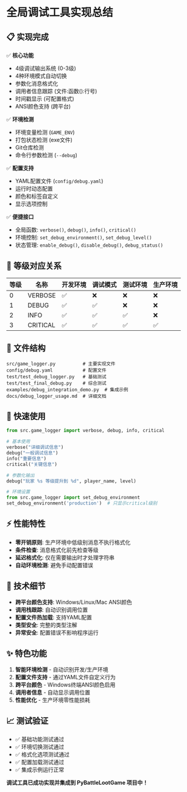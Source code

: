 # 全局调试工具实现总结

## 📋 实现完成

✅ **核心功能**

- 4级调试输出系统 (0-3级)
- 4种环境模式自动切换
- 参数化消息格式化
- 调用者信息跟踪 (文件:函数():行号)
- 时间戳显示 (可配置格式)
- ANSI颜色支持 (跨平台)

✅ **环境检测**  

- 环境变量检测 (`GAME_ENV`)
- 打包状态检测 (exe文件)
- Git仓库检测
- 命令行参数检测 (`--debug`)

✅ **配置支持**

- YAML配置文件 (`config/debug.yaml`)
- 运行时动态配置
- 颜色和标签自定义
- 显示选项控制

✅ **便捷接口**

- 全局函数: `verbose()`, `debug()`, `info()`, `critical()`
- 环境控制: `set_debug_environment()`, `set_debug_level()`
- 状态管理: `enable_debug()`, `disable_debug()`, `debug_status()`

## 🎯 等级对应关系

| 等级 | 名称 | 开发环境 | 调试模式 | 测试环境 | 生产环境 |
|------|------|----------|----------|----------|----------|
| 0 | VERBOSE | ✅ | ❌ | ❌ | ❌ |
| 1 | DEBUG | ✅ | ✅ | ❌ | ❌ |
| 2 | INFO | ✅ | ✅ | ✅ | ❌ |
| 3 | CRITICAL | ✅ | ✅ | ✅ | ✅ |

## 📁 文件结构

``` shell
src/game_logger.py          # 主要实现文件
config/debug.yaml           # 配置文件
test/test_debug_logger.py   # 基础测试
test/test_final_debug.py    # 综合测试
examples/debug_integration_demo.py  # 集成示例
docs/debug_logger_usage.md  # 详细文档
```

## 🚀 快速使用

```python
from src.game_logger import verbose, debug, info, critical

# 基本使用
verbose("详细调试信息")
debug("一般调试信息")  
info("重要信息")
critical("关键信息")

# 参数化输出
debug("玩家 %s 等级提升到 %d", player_name, level)

# 环境设置
from src.game_logger import set_debug_environment
set_debug_environment('production')  # 只显示critical级别
```

## ⚡ 性能特性

- **零开销原则**: 生产环境中低级别消息不执行格式化
- **条件检查**: 消息格式化前先检查等级
- **延迟格式化**: 仅在需要输出时才处理字符串
- **自动环境检测**: 避免手动配置错误

## 🔧 技术细节

- **跨平台颜色支持**: Windows/Linux/Mac ANSI颜色
- **调用栈跟踪**: 自动识别调用位置
- **配置文件热加载**: 支持YAML配置
- **类型安全**: 完整的类型注解
- **异常安全**: 配置错误不影响程序运行

## ✨ 特色功能

1. **智能环境检测** - 自动识别开发/生产环境
2. **配置文件支持** - 通过YAML文件自定义行为  
3. **跨平台颜色** - Windows终端ANSI颜色启用
4. **调用者信息** - 自动显示调用位置
5. **性能优化** - 生产环境零性能损耗

## 📈 测试验证

- ✅ 基础功能测试通过
- ✅ 环境切换测试通过  
- ✅ 格式化选项测试通过
- ✅ 配置加载测试通过
- ✅ 集成示例运行正常

**调试工具已成功实现并集成到 PyBattleLootGame 项目中！**
